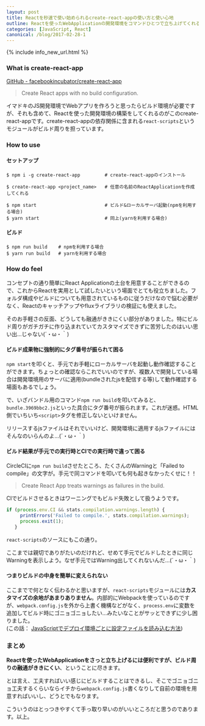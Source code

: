 ```yaml
---
layout: post
title: Reactを秒速で使い始められるcreate-react-appの使い方と使い心地
outline: Reactを使ったWebApplicationの開発環境をコマンドひとつで立ち上げてくれるcreate-react-app。ビルド周りまで用意してくれるので便利な反面落とし穴もありました。今回はそんなcreate-react-appの使い方と使った感想を語ってみます。
categories: [JavaScript, React]
canonical: /blog/2017-02-28-1
---
```


{% include info_new_url.html %}

### What is create-react-app

[GitHub - facebookincubator/create-react-app](https://github.com/facebookincubator/create-react-app)

> Create React apps with no build configuration.

イマドキのJS開発環境でWebアプリを作ろうと思ったらビルド環境が必要ですが、それも含めて、Reactを使った開発環境の構築をしてくれるのがこのcreate-react-appです。create-react-appの依存関係に含まれる`react-scripts`というモジュールがビルド周りを担っています。

### How to use

#### セットアップ

```shell
$ npm i -g create-react-app         # create-react-appのインストール

$ create-react-app <project_name>   # 任意の名前のReactApplicationを作成してくれる

$ npm start                         # ビルド&ローカルサーバ起動(npmを利用する場合)
$ yarn start                        # 同上(yarnを利用する場合)
```

#### ビルド

```shell
$ npm run build    # npmを利用する場合
$ yarn run build   # yarnを利用する場合
```



### How do feel

コンセプトの通り簡単にReact Applicationの土台を用意することができるので、これからReactを実用として試したいという場面でとても役立ちました。フォルダ構成やビルドについても用意されているものに従うだけなので悩む必要がなく、Reactのキャッチアップやfluxライブラリの検証にも使えました。

そのお手軽さの反面、どうしても融通がききにくい部分がありました。特にビルド周りがガチガチに作り込まれていてカスタマイズできずに苦労したのはいい思い出…じゃない(´・ω・｀)


#### ビルド成果物に強制的にタグ番号が振られて困る

`npm start`を叩くと、手元でお手軽にローカルサーバを起動し動作確認することができます。ちょっとの確認ならこれでいいのですが、複数人で開発している場合は開発環境用のサーバに適用(bundleされたjsを配信する等)して動作確認する場面もあるでしょう。

で、いざバンドル用のコマンド`npm run build`を叩いてみると、`bundle.3969bbc2.js`といった具合にタグ番号が振られます。これが迷惑。HTML側でいちいち`<script>`タグを修正しないといけません。

リリースするjsファイルはそれでいいけど、開発環境に適用するjsファイルにはそんなのいらんのよ…(´・ω・｀)


#### ビルド結果が手元での実行時とCIでの実行時で違って困る

CircleCIに`npm run build`させたところ、たくさんのWarningと「Failed to compile」の文字が。手元で同コマンドを叩いても何も起きなかったくせに！！

> Create React App treats warnings as failures in the build.

CIでビルドさせるときはワーニングでもビルド失敗として扱うようです。

```javascript
if (process.env.CI && stats.compilation.warnings.length) {
     printErrors('Failed to compile.', stats.compilation.warnings);
     process.exit(1);
   }
```
`react-scripts`のソースにもこの通り。

ここまでは親切でありがたいのだけれど、せめて手元でビルドしたときに同じWarningを表示しよう。なぜ手元ではWarning出してくれないんだ…(´・ω・｀)


#### つまりビルドの中身を簡単に変えられない

ここまでで何となく伝わるかと思いますが、`react-scripts`モジュールには**カスタマイズの余地があまりありません**。内部的にWebpackを使っているのですが、`webpack.config.js`を外から上書く機構などがなく、`process.env`に変数を追加してビルド時にゴニョゴニョしたい…みたいなことがサッとできずに少し困りました。  
(この話： [JavaScriptでデプロイ環境ごとに設定ファイルを読み込む方法](https://aloerina01.github.io/javascript/2017/02/22/1.html))


### まとめ

**Reactを使ったWebApplicationをさっと立ち上げるには便利ですが、ビルド周りの融通がききにくい**、ということに尽きます。

とは言え、工夫すればいい感じにビルドすることはできるし、そこでゴニョゴニョ工夫するくらいならイチから`webpack.config.js`書くなりして自前の環境を用意すればいいし、どうとでもなります。

こういうのはとっつきやすくて手っ取り早いのがいいところだと思うのであります。以上。





